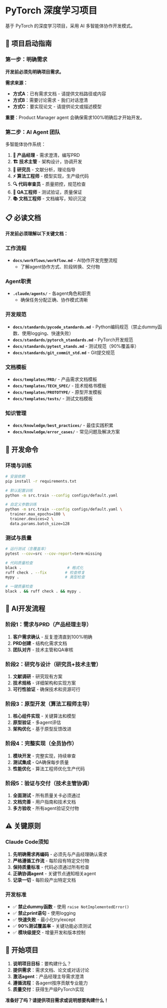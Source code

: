 # PyTorch 深度学习项目

基于 PyTorch 的深度学习项目，采用 AI 多智能体协作开发模式。

## 🚀 项目启动指南

### 第一步：明确需求
**开发前必须先明确项目需求。**

**需求来源：**
- **方式A**：已有需求文档 - 请提供文档路径或内容
- **方式B**：需要讨论需求 - 我们对话澄清
- **方式C**：要实现论文 - 请提供论文或描述模型

**重要**：Product Manager agent 会确保需求100%明确后才开始开发。

### 第二步：AI Agent 团队
多智能体协作系统：

1. **🎯 产品经理** - 需求澄清，编写PRD
2. **🏗️ 技术主管** - 架构设计，协调开发  
3. **🔬 研究员** - 文献分析，理论指导
4. **⚡ 算法工程师** - 模型实现，生产级代码
5. **🔍 代码审查员** - 质量把控，规范检查
6. **🧪 QA工程师** - 测试验证，质量保证
7. **📚 文档工程师** - 文档编写，知识沉淀

## 📋 必读文档

**开发前必须理解以下关键文档：**

### 工作流程
- **`docs/workflows/workflow.md`** - AI协作开发完整流程
  - 了解agent协作方式、阶段转换、交付物

### Agent职责  
- **`.claude/agents/`** - 各agent角色和职责
  - 确保任务分配正确、协作模式清晰

### 开发规范
- **`docs/standards/pycode_standards.md`** - Python编码规范（禁止dummy函数、使用logging、快速失败）
- **`docs/standards/pytorch_standards.md`** - PyTorch开发规范
- **`docs/standards/pytest_stands.md`** - 测试规范（90%覆盖率）
- **`docs/standards/git_commit_std.md`** - Git提交规范

### 文档模板
- **`docs/templates/PRD/`** - 产品需求文档模板
- **`docs/templates/TECH_SPEC/`** - 技术规格书模板
- **`docs/templates/PROTOTYPE/`** - 原型开发模板
- **`docs/templates/tests/`** - 测试文档模板

### 知识管理
- **`docs/knowledge/best_practices/`** - 最佳实践积累
- **`docs/knowledge/error_cases/`** - 常见问题及解决方案

## 🎯 开发命令

### 环境与训练
```bash
# 安装依赖
pip install -r requirements.txt

# 默认配置训练
python -m src.train --config configs/default.yaml

# 自定义参数训练
python -m src.train --config configs/default.yaml \
  trainer.max_epochs=100 \
  trainer.devices=2 \
  data.params.batch_size=128
```

### 测试与质量
```bash
# 运行测试（含覆盖率）
pytest --cov=src --cov-report=term-missing

# 代码质量检查
black .                    # 格式化
ruff check . --fix        # 检查修复
mypy .                    # 类型检查

# 一键质量检查
black . && ruff check . && mypy .
```

## 🔄 AI开发流程

### 阶段1：需求与PRD（产品经理主导）
1. **客户需求确认** - 反复澄清直到100%明确
2. **PRD创建** - 结构化需求文档
3. **团队对齐** - 技术主管和QA审核

### 阶段2：研究与设计（研究员+技术主管）
1. **文献调研** - 研究现有方案
2. **技术规格** - 详细架构和实现方案
3. **可行性验证** - 确保技术和资源可行

### 阶段3：原型开发（算法工程师主导）
1. **核心组件实现** - 关键算法和模型
2. **原型验证** - 多agent评估
3. **架构优化** - 基于原型反馈改进

### 阶段4：完整实现（全员协作）
1. **模块开发** - 完整实现，持续审查
2. **测试集成** - QA确保每步质量
3. **性能优化** - 算法工程师优化生产代码

### 阶段5：验证与交付（技术主管协调）
1. **全面测试** - 所有质量关卡必须通过
2. **文档完善** - 用户指南和技术文档
3. **多方验收** - 所有agent验证交付物

## ⚠️ 关键原则

### Claude Code须知
1. **先明确需求再编码** - 必须先与产品经理确认需求
2. **严格遵循工作流** - 每阶段有特定交付物
3. **保持质量标准** - 代码必须通过所有检查
4. **正确协调agent** - 关键节点通知相关agent
5. **记录一切** - 每阶段产出特定文档

### 开发标准
- ✅ **禁止dummy函数** - 使用 `raise NotImplementedError()`
- ✅ **禁止print语句** - 使用logging
- ✅ **快速失败** - 最小化try/except  
- ✅ **90%测试覆盖率** - 关键功能必须测试
- ✅ **模块级提交** - 增量开发和版本控制

## 🤝 开始项目

1. **说明项目目标**：要构建什么？
2. **提供需求**：需求文档、论文或对话讨论
3. **激活agent**：产品经理主导需求澄清
4. **遵循流程**：各agent按序贡献专业能力
5. **质量交付**：获得生产级PyTorch实现

**准备好了吗？请提供项目需求或说明想要构建什么！**